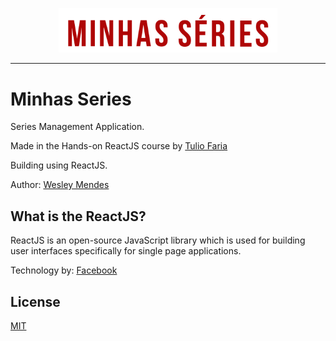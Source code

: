<p align="center">
   <a href="https://github.com/WesGtoX/minhas-series">
     <img src="src/img/logo.png" alt="Minhas Series" title="Minhas Series" width="350">
   </a>
</p>

-----------------

# Minhas Series

Series Management Application.

Made in the Hands-on ReactJS course by [Tulio Faria](https://github.com/tuliofaria)

Building using ReactJS.

Author: [Wesley Mendes](https://github.com/WesGtoX)

## What is the ReactJS? ##

ReactJS is an open-source JavaScript library which is used for building user interfaces specifically for single page applications.

Technology by: [Facebook](https://github.com/facebook/react)

## License ##

[MIT](LICENSE)
